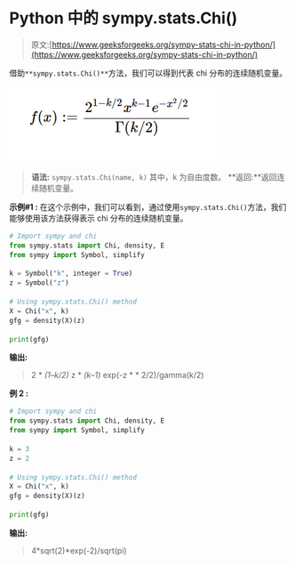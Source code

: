 # Python 中的 sympy.stats.Chi()

> 原文:[https://www.geeksforgeeks.org/sympy-stats-chi-in-python/](https://www.geeksforgeeks.org/sympy-stats-chi-in-python/)

借助`**sympy.stats.Chi()**`方法，我们可以得到代表 chi 分布的连续随机变量。

![](img/409222f90e73965cf24e4cef935cbfc4.png)

> **语法:** `sympy.stats.Chi(name, k)`
> 其中，k 为自由度数。
> **返回:**返回连续随机变量。

**示例#1 :**
在这个示例中，我们可以看到，通过使用`sympy.stats.Chi()`方法，我们能够使用该方法获得表示 chi 分布的连续随机变量。

```py
# Import sympy and chi
from sympy.stats import Chi, density, E
from sympy import Symbol, simplify

k = Symbol("k", integer = True)
z = Symbol("z")

# Using sympy.stats.Chi() method
X = Chi("x", k)
gfg = density(X)(z)

print(gfg)
```

**输出:**

> 2 * *(1–k/2)* z * *(k–1)* exp(-z * * 2/2)/gamma(k/2)

**例 2 :**

```py
# Import sympy and chi
from sympy.stats import Chi, density, E
from sympy import Symbol, simplify

k = 3
z = 2

# Using sympy.stats.Chi() method
X = Chi("x", k)
gfg = density(X)(z)

print(gfg)
```

**输出:**

> 4*sqrt(2)*exp(-2)/sqrt(pi)